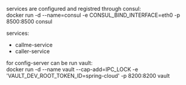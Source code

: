 services are configured and registred through consul:</br>
docker run -d --name=consul -e CONSUL_BIND_INTERFACE=eth0 -p 8500:8500 consul

services:
- callme-service
- caller-service

for config-server can be run vault:</br>
docker run -d --name vault --cap-add=IPC_LOCK -e 'VAULT_DEV_ROOT_TOKEN_ID=spring-cloud' -p 8200:8200 vault

